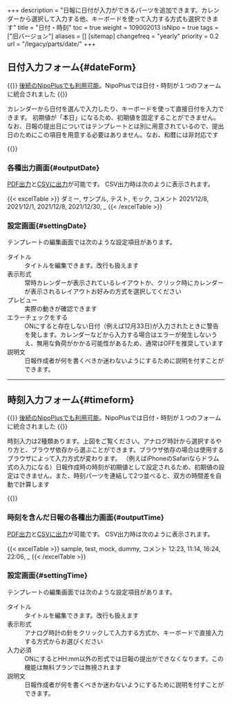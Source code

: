 +++
description = "日報に日付が入力ができるパーツを追加できます。カレンダーから選択して入力する他、キーボードを使って入力する方式も選択できます"
title = "日付・時刻"
toc = true
weight = 109002013
isNipo = true
tags = ["旧バージョン"]
aliases = []
[sitemap]
  changefreq = "yearly"
  priority = 0.2
url = "/legacy/parts/date/"
+++


## 日付入力フォーム{#dateForm}



{{<note>}}
[後続のNipoPlusでも利用可能](/docs/manual/initial-setting/template/date_time/#point)。NipoPlusでは日付・時刻が１つのフォームに統合されました
{{</note>}}



カレンダーから日付を選んで入力したり、キーボードを使って直接日付を入力できます。
初期値が「本日」になるため、初期値を固定することができません。  
なお、日報の提出日についてはテンプレートとは別に用意されているので、提出日のためにこの項目を用意する必要はありません。なお、和暦には非対応です

{{<iTablet filename="date" msg="日付はカレンダーから入力可能"  alice="ok">}}


### 各種出力画面{#outputDate}

[PDF出力](/legacy/manual/pdf/)と[CSVに出力](/legacy/manual/analytics/)が可能です。
CSV出力時は次のように表示されます。

{{< excelTable >}}
ダミー, サンプル, テスト, モック, コメント
2021/12/8, 2021/12/1, 2021/12/8, 2021/12/30, _
{{< /excelTable >}}


### 設定画面{#settingDate}

テンプレートの編集画面では次のような設定項目があります。

<dl class="basic">
  <dt>タイトル</dt>
  <dd>タイトルを編集できます。改行も扱えます</dd>
  <dt>表示形式</dt>
  <dd>常時カレンダーが表示されているレイアウトか、クリック時にカレンダーが表示されるレイアウトお好みの方式を選択してください</dd>
  <dt>プレビュー</dt>
  <dd>実際の動きが確認できます</dd>
  <dt>エラーチェックをする</dt>
  <dd>ONにすると存在しない日付（例えば12月33日)が入力されたときに警告を発します。カレンダーなどから入力する場合はエラーが発生しないうえ、無用な負荷がかかる可能性があるため、通常はOFFを推奨しています</dd>
  <dt>説明文</dt>
  <dd>日報作成者が何を書くべきか迷わないようにするために説明を付すことができます。</dd>
</dl>



---



## 時刻入力フォーム{#timeform}

{{<note>}}
[後続のNipoPlusでも利用可能](/docs/manual/initial-setting/template/date_time/#point)。NipoPlusでは日付・時刻が１つのフォームに統合されました
{{</note>}}


時刻入力は2種類あります。上図をご覧ください。アナログ時計から選択するやり方と、ブラウザ依存から選ぶことができます。ブラウザ依存の場合は使用するブラウザによって入力方式が変わります。
（例えばiPhoneのSafariならドラム式の入力になる）日報作成時の時刻が初期値として設定されるため、初期値の設定はできません。また、時刻パーツを連結して2つ並べると、双方の時間差を自動で計算します

{{<iTablet filename="time" msg="時刻を日報に添付した様子"  alice="ok">}}



### 時刻を含んだ日報の各種出力画面{#outputTime}

[PDF出力](/legacy/manual/pdf/)と[CSVに出力](/legacy/manual/analytics/)が可能です。
CSV出力時は次のように表示されます。



{{< excelTable >}}
sample, test, mock, dummy, コメント
12:23, 11:14, 16:24, 22:06, _
{{< /excelTable >}}

### 設定画面{#settingTime}

テンプレートの編集画面では次のような設定項目があります。

<dl class="basic">
  <dt>タイトル</dt>
  <dd>タイトルを編集できます。改行も扱えます</dd>
  <dt>表示形式</dt>
  <dd>アナログ時計の針をクリックして入力する方式か、キーボードで直接入力する方式からお選びください</dd>
  <dt>入力必須</dt>
  <dd>ONにするとHH:mm以外の形式では日報の提出ができなくなります。この機能は無料プランでは無視されます</dd>
  <dt>説明文</dt>
  <dd>日報作成者が何を書くべきか迷わないようにするために説明を付すことができます。</dd>
</dl>
